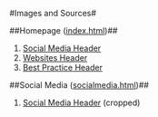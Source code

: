 #Images and Sources#

##Homepage ([index.html](https://mathiasev.github.io/4478u3160264/index.html))##
1. [Social Media Header](https://pixabay.com/en/bridge-gadget-hand-iphone-macro-1845364/)
2. [Websites Header](https://pixabay.com/en/mockup-psd-ipad-iphone-white-654585/)
3. [Best Practice Header](https://pixabay.com/en/analytics-charts-traffic-marketing-925379/)

##Social Media ([socialmedia.html](https://mathiasev.github.io/4478u3160264/socialmedia.html))##
1. [Social Media Header](https://pixabay.com/en/bridge-gadget-hand-iphone-macro-1845364/) (cropped)
